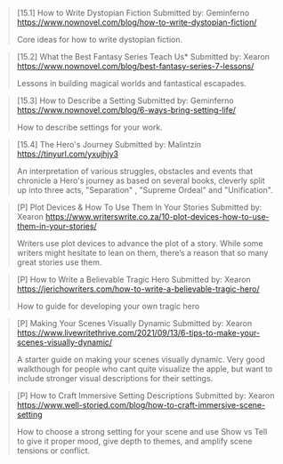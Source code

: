 > [15.1] How to Write Dystopian Fiction
> Submitted by: Geminferno
> <https://www.nownovel.com/blog/how-to-write-dystopian-fiction/>
> 
> Core ideas for how to write dystopian fiction. 

> [15.2] What the Best Fantasy Series Teach Us*
> Submitted by: Xearon
> <https://www.nownovel.com/blog/best-fantasy-series-7-lessons/>
> 
> Lessons in building magical worlds and fantastical escapades. 

> [15.3] How to Describe a Setting
> Submitted by: Geminferno
> <https://www.nownovel.com/blog/6-ways-bring-setting-life/>
> 
> How to describe settings for your work.

> [15.4] The Hero's Journey
> Submitted by: Malintzin
> <https://tinyurl.com/yxujhjy3>
> 
> An interpretation of various struggles, obstacles and events that chronicle a Hero's journey as based on several books, cleverly split up into three acts, "Separation" , "Supreme Ordeal" and "Unification".

> [P] Plot Devices & How To Use Them In Your Stories
> Submitted by: Xearon
> <https://www.writerswrite.co.za/10-plot-devices-how-to-use-them-in-your-stories/>
> 
> Writers use plot devices to advance the plot of a story. While some writers might hesitate to lean on them, there’s a reason that so many great stories use them.

> [P] How to Write a Believable Tragic Hero
> Submitted by: Xearon
> <https://jerichowriters.com/how-to-write-a-believable-tragic-hero/>
> 
> How to guide for developing your own tragic hero

> [P] Making Your Scenes Visually Dynamic
> Submitted by: Xearon
> <https://www.livewritethrive.com/2021/09/13/6-tips-to-make-your-scenes-visually-dynamic/>
> 
> A starter guide on making your scenes visually dynamic. Very good walkthough for people who cant quite visualize the apple, but want to include stronger visual descriptions for their settings. 

> [P] How to Craft Immersive Setting Descriptions
> Submitted by: Xearon
> <https://www.well-storied.com/blog/how-to-craft-immersive-scene-setting>
> 
> How to choose a strong setting for your scene and use Show vs Tell to give it proper mood, give depth to themes, and amplify scene tensions or conflict. 
